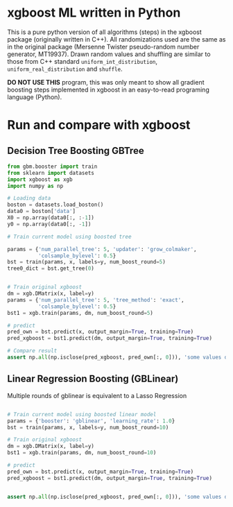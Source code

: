 # xgboost ML written in Python


This is a pure python version of all algorithms (steps) in the xgboost 
package (originally written in C++). All randomizations used are the same as 
in the original package (Mersenne Twister pseudo-random number generator, 
MT19937). Drawn random values and shuffling are similar to those from C++ 
standard 
`uniform_int_distribution`, `uniform_real_distribution` and `shuffle`. 



**DO NOT USE THIS** program, this was only meant to show all gradient 
boosting steps implemented in xgboost in an easy-to-read programing language 
(Python).


# Run and compare with xgboost 

## Decision Tree Boosting GBTree
``` Python
from gbm.booster import train
from sklearn import datasets
import xgboost as xgb
import numpy as np

# Loading data
boston = datasets.load_boston()
data0 = boston['data']
X0 = np.array(data0[:, :-1])
y0 = np.array(data0[:, -1])

# Train current model using boosted tree

params = {'num_parallel_tree': 5, 'updater': 'grow_colmaker',
          'colsample_bylevel': 0.5}
bst = train(params, x, labels=y, num_boost_round=5)
tree0_dict = bst.get_tree(0)


# Train original xgboost
dm = xgb.DMatrix(x, label=y)
params = {'num_parallel_tree': 5, 'tree_method': 'exact',
          'colsample_bylevel': 0.5}
bst1 = xgb.train(params, dm, num_boost_round=5)

# predict 
pred_own = bst.predict(x, output_margin=True, training=True)
pred_xgboost = bst1.predict(dm, output_margin=True, training=True)

# Compare result
assert np.all(np.isclose(pred_xgboost, pred_own[:, 0])), 'some values differ'
```

## Linear Regression Boosting (GBLinear)
Multiple rounds of gblinear is equivalent to a Lasso Regression


``` Python

# Train current model using boosted linear model
params = {'booster': 'gblinear', 'learning_rate': 1.0}
bst = train(params, x, labels=y, num_boost_round=10)

# Train original xgboost
dm = xgb.DMatrix(x, label=y)
bst1 = xgb.train(params, dm, num_boost_round=10)

# predict 
pred_own = bst.predict(x, output_margin=True, training=True)
pred_xgboost = bst1.predict(dm, output_margin=True, training=True)


assert np.all(np.isclose(pred_xgboost, pred_own[:, 0])), 'some values differ'
```